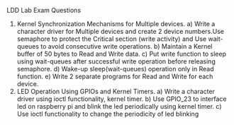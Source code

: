 LDD Lab Exam Questions

1. Kernel Synchronization Mechanisms for Multiple devices.
a) Write a character driver for Multiple devices and create 2 device numbers.Use
semaphore to protect the Critical section (write activity) and Use wait-queues to
avoid consecutive write operations.
b) Maintain a Kernel buffer of 50 bytes to Read and Write data.
c) Put write function to sleep using wait-queues after successful write operation
before releasing semaphore.
d) Wake-up sleep(wait-queues) operation only in Read function.
e) Write 2 separate programs for Read and Write for each device.
2. LED Operation Using GPIOs and Kernel Timers.
a) Write a character driver using ioctl functionality, kernel timer.
b) Use GPIO_23 to interface led on raspberry pi and blink the led periodically
using kernel timer.
c) Use ioctl functionality to change the periodicity of led blinking
